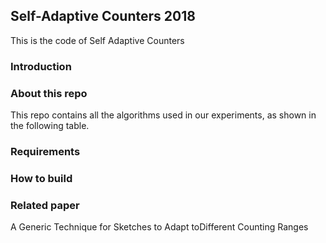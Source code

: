## Self-Adaptive Counters 2018
This is the code of Self Adaptive Counters
### Introduction

### About this repo
This repo contains all the algorithms used in our experiments, as shown in the following table.

### Requirements

### How to build

### Related paper
A Generic Technique for Sketches to Adapt toDifferent Counting Ranges

